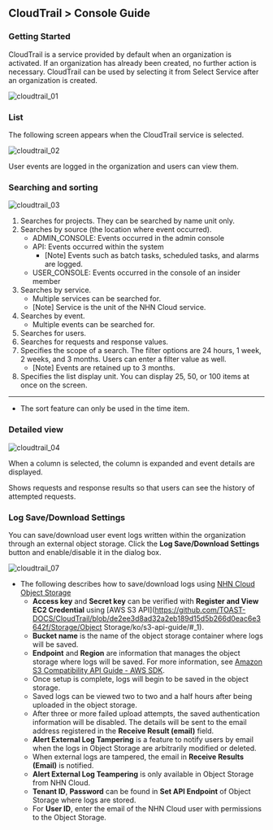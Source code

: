 
## CloudTrail > Console Guide

### Getting Started
CloudTrail is a service provided by default when an organization is activated. If an organization has already been created, no further action is necessary.
CloudTrail can be used by selecting it from Select Service after an organization is created.

![cloudtrail_01](https://static.toastoven.net/prod_cloudtrail/IMG01_EN.png)

### List

The following screen appears when the CloudTrail service is selected.

![cloudtrail_02](https://static.toastoven.net/prod_cloudtrail/IMG02_EN.png)

User events are logged in the organization and users can view them.

### Searching and sorting

![cloudtrail_03](https://static.toastoven.net/prod_cloudtrail/IMG03_EN.png)

1. Searches for projects. They can be searched by name unit only.
2. Searches by source (the location where event occurred).
    - ADMIN_CONSOLE: Events occurred in the admin console
    - API: Events occurred within the system
        - [Note] Events such as batch tasks, scheduled tasks, and alarms are logged.
    - USER_CONSOLE: Events occurred in the console of an insider member
3. Searches by service.
    - Multiple services can be searched for.
    - [Note] Service is the unit of the NHN Cloud service.
4. Searches by event.
    - Multiple events can be searched for.
5. Searches for users.
6. Searches for requests and response values.
7. Specifies the scope of a search. The filter options are 24 hours, 1 week, 2 weeks, and 3 months. Users can enter a filter value as well.
    - [Note] Events are retained up to 3 months.
8. Specifies the list display unit. You can display 25, 50, or 100 items at once on the screen.

---

* The sort feature can only be used in the time item.

### Detailed view

![cloudtrail_04](https://static.toastoven.net/prod_cloudtrail/IMG04_EN.png)

When a column is selected, the column is expanded and event details are displayed.

Shows requests and response results so that users can see the history of attempted requests.

### Log Save/Download Settings
You can save/download user event logs written within the organization through an external object storage.
Click the **Log Save/Download Settings** button and enable/disable it in the dialog box.

![cloudtrail_07](https://static.toastoven.net/prod_cloudtrail/IMG07_KO.png)

* The following describes how to save/download logs using [NHN Cloud Object Storage](/Storage/Object%20Storage/en/Overview/)
   * **Access key** and **Secret key** can be verified with **Register and View EC2 Credential** using [AWS S3 API](https://github.com/TOAST-DOCS/CloudTrail/blob/de2ee3d8ad32a2eb189d15d5b266d0eac6e3642f/Storage/Object Storage/ko/s3-api-guide/#_1).
   * **Bucket name** is the name of the object storage container where logs will be saved.
   * **Endpoint** and **Region** are information that manages the object storage where logs will be saved. For more information, see [Amazon S3 Compatibility API Guide - AWS SDK](/Storage/Object%20Storage/en/s3-api-guide#aws-sdk).
   * Once setup is complete, logs will begin to be saved in the object storage.
   * Saved logs can be viewed two to two and a half hours after being uploaded in the object storage.
   * After three or more failed upload attempts, the saved authentication information will be disabled. The details will be sent to the email address registered in the **Receive Result (email)** field.
   * **Alert External Log Tampering** is a feature to notify users by email when the logs in Object Storage are arbitrarily modified or deleted.
   * When external logs are tampered, the email in **Receive Results (Email)** is notified.
   * **Alert External Log Teampering** is only available in Object Storage from NHN Cloud.
   * **Tenant ID**, **Password** can be found in **Set API Endpoint** of Object Storage where logs are stored.
   * For **User ID**, enter the email of the NHN Cloud user with permissions to the Object Storage.
